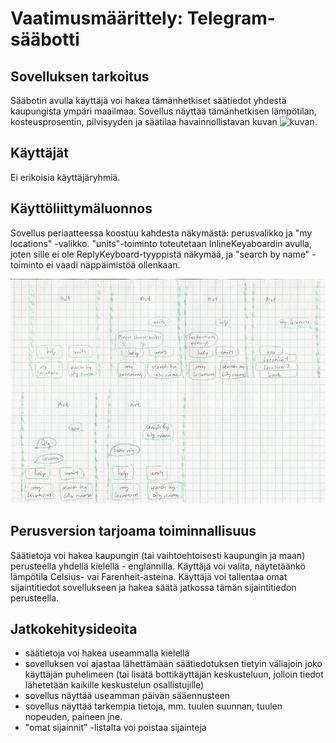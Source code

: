 # **Vaatimusmäärittely: Telegram-sääbotti**

## **Sovelluksen tarkoitus**

Sääbotin avulla käyttäjä voi hakea tämänhetkiset säätiedot yhdestä kaupungista ympäri maailmaa. Sovellus näyttää tämänhetkisen lämpötilan, kosteusprosentin, pilvisyyden ja
säätilaa havainnollistavan kuvan ![kuvan](http://openweathermap.org/img/w/13n.png).
     
## **Käyttäjät**

Ei erikoisia käyttäjäryhmiä. 

## **Käyttöliittymäluonnos**

Sovellus periaatteessa koostuu kahdesta näkymästä: perusvalikko ja "my locations" -valikko. "units"-toiminto toteutetaan InlineKeyaboardin avulla, joten sille ei ole ReplyKeyboard-tyyppistä näkymää, ja 
"search by name" -toiminto ei vaadi näppäimistöä ollenkaan.
  
![luonnos](https://github.com/qubelka/ot-harjoitustyo/blob/master/laskarit/viikko2/Telegram-bot%20cropped.jpg)

## **Perusversion tarjoama toiminnallisuus**

Säätietoja voi hakea kaupungin (tai vaihtoehtoisesti kaupungin ja maan) perusteella yhdellä kielellä - englannilla. Käyttäjä voi valita, näytetäänkö lämpötila Celsius- vai Farenheit-asteina. 
Käyttäjä voi tallentaa omat sijaintitiedot sovellukseen ja hakea säätä jatkossa tämän sijaintitiedon perusteella.
 
## **Jatkokehitysideoita**
- säätietoja voi hakea useammalla kielellä
- sovelluksen voi ajastaa lähettämään säätiedotuksen tietyin väliajoin joko käyttäjän puhelimeen (tai lisätä bottikäyttäjän keskusteluun, jolloin tiedot lähetetään kaikille keskustelun 
osallistujille)  
- sovellus näyttää useamman päivän sääennusteen 
- sovellus näyttää tarkempia tietoja, mm. tuulen suunnan, tuulen nopeuden, paineen jne. 
- "omat sijainnit" -listalta voi poistaa sijainteja
